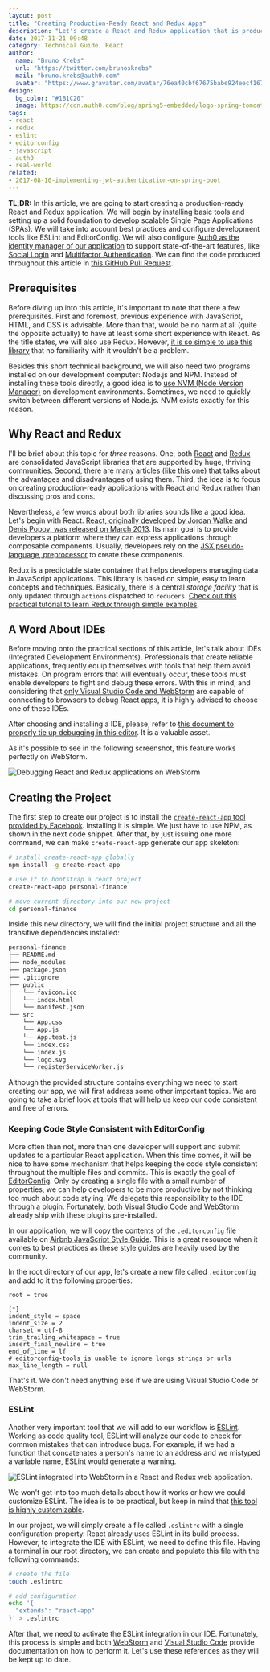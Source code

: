 ```yaml
---
layout: post
title: "Creating Production-Ready React and Redux Apps"
description: "Let's create a React and Redux application that is production-ready. We will rely on best-practices and address security from the beginning to achieve this."
date: 2017-11-21 09:48
category: Technical Guide, React
author:
  name: "Bruno Krebs"
  url: "https://twitter.com/brunoskrebs"
  mail: "bruno.krebs@auth0.com"
  avatar: "https://www.gravatar.com/avatar/76ea40cbf67675babe924eecf167b9b8?s=60"
design:
  bg_color: "#1B1C20"
  image: https://cdn.auth0.com/blog/spring5-embedded/logo-spring-tomcat-gradle.png
tags:
- react
- redux
- eslint
- editorconfig
- javascript
- auth0
- real-world
related:
- 2017-08-10-implementing-jwt-authentication-on-spring-boot
---
```


**TL;DR:** In this article, we are going to start creating a production-ready React and Redux application. We will begin by installing basic tools and setting up a solid foundation to develop scalable Single Page Applications (SPAs). We will take into account best practices and configure development tools like ESLint and EditorConfig. We will also configure [Auth0 as the identity manager of our application](https://auth0.com/user-management) to support state-of-the-art features, like [Social Login](https://auth0.com/learn/social-login/) and [Multifactor Authentication](https://auth0.com/learn/multifactor-authentication/). We can find the code produced throughout this article in [this GitHub Pull Request](https://github.com/auth0-blog/real-world-react-redux/pull/1).

## Prerequisites

Before diving up into this article, it's important to note that there a few prerequisites. First and foremost, previous experience with JavaScript, HTML, and CSS is advisable. More than that, would be no harm at all (quite the opposite actually) to have at least some short experience with React. As the title states, we will also use Redux. However, [it is so simple to use this library](https://auth0.com/blog/redux-in-action) that no familiarity with it wouldn't be a problem.

Besides this short technical background, we will also need two programs installed on our development computer: Node.js and NPM. Instead of installing these tools directly, a good idea is to [use NVM (Node Version Manager)](https://github.com/creationix/nvm#installation) on development environments. Sometimes, we need to quickly switch between different versions of Node.js. NVM exists exactly for this reason.

## Why React and Redux

I'll be brief about this topic for _three_ reasons. One, both [React](https://github.com/facebook/react) and [Redux](https://github.com/reactjs/redux) are consolidated JavaScript libraries that are supported by huge, thriving communities. Second, there are many articles ([like this one](https://www.madetech.com/blog/the-pros-and-cons-of-react-plus-redux)) that talks about the advantages and disadvantages of using them. Third, the idea is to focus on creating production-ready applications with React and Redux rather than discussing pros and cons.

Nevertheless, a few words about both libraries sounds like a good idea. Let's begin with React. [React, originally developed by Jordan Walke and Denis Popov, was released on March 2013](https://en.wikipedia.org/wiki/React_\(JavaScript_library\)#History). Its main goal is to provide developers a platform where they can express applications through composable components. Usually, developers rely on the [JSX pseudo-language, preprocessor](https://reactjs.org/docs/jsx-in-depth.html) to create these components.

Redux is a predictable state container that helps developers managing data in JavaScript applications. This library is based on simple, easy to learn concepts and techniques. Basically, there is a central _storage facility_ that is only updated through `actions` dispatched to `reducers`. [Check out this practical tutorial to learn Redux through simple examples](https://auth0.com/blog/redux-in-action).

## A Word About IDEs

Before moving onto the practical sections of this article, let's talk about IDEs (Integrated Development Environments). Professionals that create reliable applications, frequently equip themselves with tools that help them avoid mistakes. On program errors that will eventually occur, these tools must enable developers to fight and debug these errors. With this in mind, and considering that [only Visual Studio Code and WebStorm](https://github.com/facebookincubator/create-react-app/blob/master/packages/react-scripts/template/README.md#debugging-in-the-editor) are capable of connecting to browsers to debug React apps, it is highly advised to choose one of these IDEs.

After choosing and installing a IDE, please, refer to [this document to properly tie up debugging in this editor](https://github.com/facebookincubator/create-react-app/blob/master/packages/react-scripts/template/README.md#debugging-in-the-editor). It is a valuable asset.

As it's possible to see in the following screenshot, this feature works perfectly on WebStorm.

![Debugging React and Redux applications on WebStorm](https://cdn.auth0.com/blog/react-redux-app/debugging-with-webstorm.png)

## Creating the Project

The first step to create our project is to install the [`create-react-app` tool provided by Facebook](https://github.com/facebookincubator/create-react-app/). Installing it is simple. We just have to use NPM, as shown in the next code snippet. After that, by just issuing one more command, we can make `create-react-app` generate our app skeleton:

```bash
# install create-react-app globally
npm install -g create-react-app

# use it to bootstrap a react project
create-react-app personal-finance

# move current directory into our new project
cd personal-finance
```

Inside this new directory, we will find the initial project structure and all the transitive dependencies installed:

```bash
personal-finance
├── README.md
├── node_modules
├── package.json
├── .gitignore
├── public
│   └── favicon.ico
│   └── index.html
│   └── manifest.json
└── src
    └── App.css
    └── App.js
    └── App.test.js
    └── index.css
    └── index.js
    └── logo.svg
    └── registerServiceWorker.js
```

Although the provided structure contains everything we need to start creating our app, we will first address some other important topics. We are going to take a brief look at tools that will help us keep our code consistent and free of errors.

### Keeping Code Style Consistent with EditorConfig

More often than not, more than one developer will support and submit updates to a particular React application. When this time comes, it will be nice to have some mechanism that helps keeping the code style consistent throughout the multiple files and commits. This is exactly the goal of [EditorConfig](http://editorconfig.org/). Only by creating a single file with a small number of properties, we can help developers to be more productive by not thinking too much about code styling. We delegate this responsibility to the IDE through a plugin. Fortunately, [both Visual Studio Code and WebStorm](http://editorconfig.org/#download) already ship with these plugins pre-installed.

In our application, we will copy the contents of the `.editorconfig` file available on [Airbnb JavaScript Style Guide](https://github.com/airbnb/javascript#airbnb-javascript-style-guide-). This is a great resource when it comes to best practices as these style guides are heavily used by the community.

In the root directory of our app, let's create a new file called `.editorconfig` and add to it the following properties:

```editorconfig
root = true

[*]
indent_style = space
indent_size = 2
charset = utf-8
trim_trailing_whitespace = true
insert_final_newline = true
end_of_line = lf
# editorconfig-tools is unable to ignore longs strings or urls
max_line_length = null
```

That's it. We don't need anything else if we are using Visual Studio Code or WebStorm.

### ESLint

Another very important tool that we will add to our workflow is [ESLint](https://eslint.org/). Working as code quality tool, ESLint will analyze our code to check for common mistakes that can introduce bugs. For example, if we had a function that concatenates a person's name to an address and we mistyped a variable name, ESLint would generate a warning.

![ESLint integrated into WebStorm in a React and Redux web application.](https://cdn.auth0.com/blog/react-redux-app/eslint-integration.png)

We won't get into too much details about how it works or how we could customize ESLint. The idea is to be practical, but keep in mind that [this tool is highly customizable](https://eslint.org/docs/user-guide/getting-started).

In our project, we will simply create a file called `.eslintrc` with a single configuration property. React already uses ESLint in its build process. However, to integrate the IDE with ESLint, we need to define this file. Having a terminal in our root directory, we can create and populate this file with the following commands:

```bash
# create the file
touch .eslintrc

# add configuration
echo '{
  "extends": "react-app"
}' > .eslintrc
```

After that, we need to activate the ESLint integration in our IDE. Fortunately, this process is simple and both [WebStorm](https://www.jetbrains.com/help/webstorm/eslint.html) and [Visual Studio Code](https://marketplace.visualstudio.com/items?itemName=dbaeumer.vscode-eslint) provide documentation on how to perform it. Let's use these references as they will be kept up to date.
